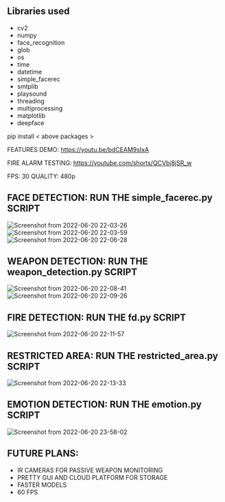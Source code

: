 
## Libraries used
* cv2
* numpy
* face_recognition
* glob
* os
* time 
* datetime
* simple_facerec
* smtplib
* playsound
* threading
* multiprocessing
* matplotlib
* deepface

pip install < above packages >

FEATURES DEMO: https://youtu.be/bdCEAM9sIxA

FIRE ALARM TESTING: https://youtube.com/shorts/QCVbj8jSR_w

FPS: 30 
QUALITY: 480p

## FACE DETECTION: RUN THE simple_facerec.py SCRIPT


![Screenshot from 2022-06-20 22-03-26](https://user-images.githubusercontent.com/85397632/174645965-093443cf-f7d8-466e-9cb0-a87496cf5ad6.png)
![Screenshot from 2022-06-20 22-03-59](https://user-images.githubusercontent.com/85397632/174645992-59c521ed-4554-4325-b404-56d3bc0debae.png)
![Screenshot from 2022-06-20 22-06-28](https://user-images.githubusercontent.com/85397632/174646224-09b78a2d-4d9c-4dcd-a07b-359224b4541f.png)



## WEAPON DETECTION: RUN THE weapon_detection.py SCRIPT


![Screenshot from 2022-06-20 22-08-41](https://user-images.githubusercontent.com/85397632/174646511-8f620d58-446a-4cd0-a9ee-9b2c07e2c25e.png)
![Screenshot from 2022-06-20 22-09-26](https://user-images.githubusercontent.com/85397632/174646623-8ec25ff9-4cec-4e95-ba1f-9898424bd119.png)


## FIRE DETECTION: RUN THE fd.py SCRIPT

![Screenshot from 2022-06-20 22-11-57](https://user-images.githubusercontent.com/85397632/174646977-4389ec50-ab90-49b5-9a16-58da927bcb61.png)


## RESTRICTED AREA: RUN THE restricted_area.py SCRIPT


![Screenshot from 2022-06-20 22-13-33](https://user-images.githubusercontent.com/85397632/174647674-352af162-60f0-432e-bd0e-6f107121b19d.png)


## EMOTION DETECTION: RUN THE emotion.py SCRIPT


![Screenshot from 2022-06-20 23-58-02](https://user-images.githubusercontent.com/85397632/174660127-deb49dbb-fdcc-45d7-81e0-92a87593459a.png)



## FUTURE PLANS:

* IR CAMERAS FOR PASSIVE WEAPON MONITORING
* PRETTY GUI AND CLOUD PLATFORM FOR STORAGE
* FASTER MODELS 
* 60 FPS

